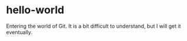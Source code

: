 # hello-world
Entering the world of Git. It is a bit difficult to understand, but I will get it eventually.
